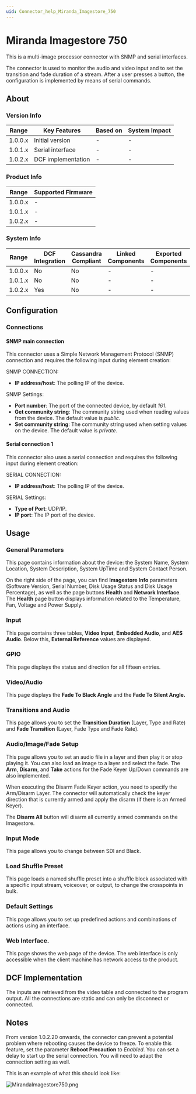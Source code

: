 ```yaml
---
uid: Connector_help_Miranda_Imagestore_750
---
```


# Miranda Imagestore 750

This is a multi-image processor connector with SNMP and serial interfaces.

The connector is used to monitor the audio and video input and to set the transition and fade duration of a stream. After a user presses a button, the configuration is implemented by means of serial commands.

## About

### Version Info

| **Range** | **Key Features**   | **Based on** | **System Impact** |
|-----------|--------------------|--------------|-------------------|
| 1.0.0.x   | Initial version    | \-           | \-                |
| 1.0.1.x   | Serial interface   | \-           | \-                |
| 1.0.2.x   | DCF implementation | \-           | \-                |

### Product Info

| Range     | Supported Firmware     |
|-----------|------------------------|
| 1.0.0.x   | \-                     |
| 1.0.1.x   | \-                     |
| 1.0.2.x   | \-                     |

### System Info

| Range     | DCF Integration     | Cassandra Compliant     | Linked Components     | Exported Components     |
|-----------|---------------------|-------------------------|-----------------------|-------------------------|
| 1.0.0.x   | No                  | No                      | \-                    | \-                      |
| 1.0.1.x   | No                  | No                      | \-                    | \-                      |
| 1.0.2.x   | Yes                 | No                      | \-                    | \-                      |

## Configuration

### Connections

#### SNMP main connection

This connector uses a Simple Network Management Protocol (SNMP) connection and requires the following input during element creation:

SNMP CONNECTION:

- **IP address/host**: The polling IP of the device.

SNMP Settings:

- **Port number**: The port of the connected device, by default *161*.
- **Get community string**: The community string used when reading values from the device. The default value is *public*.
- **Set community string**: The community string used when setting values on the device. The default value is *private*.

#### Serial connection 1

This connector also uses a serial connection and requires the following input during element creation:

SERIAL CONNECTION:

- **IP address/host**: The polling IP of the device.

SERIAL Settings:

- **Type of Port**: UDP/IP.
- **IP port**: The IP port of the device.

## Usage

### General Parameters

This page contains information about the device: the System Name, System Location, System Description, System UpTime and System Contact Person.

On the right side of the page, you can find **Imagestore Info** parameters (Software Version, Serial Number, Disk Usage Status and Disk Usage Percentage), as well as the page buttons **Health** and **Network Interface**. The **Health** page button displays information related to the Temperature, Fan, Voltage and Power Supply.

### Input

This page contains three tables, **Video Input**, **Embedded Audio**, and **AES Audio**. Below this, **External Reference** values are displayed.

### GPIO

This page displays the status and direction for all fifteen entries.

### Video/Audio

This page displays the **Fade To Black Angle** and the **Fade To Silent Angle.**

### Transitions and Audio

This page allows you to set the **Transition Duration** (Layer, Type and Rate) and **Fade Transition** (Layer, Fade Type and Fade Rate).

### Audio/Image/Fade Setup

This page allows you to set an audio file in a layer and then play it or stop playing it. You can also load an image to a layer and select the fade. The **Arm**, **Disarm**, and **Take** actions for the Fade Keyer Up/Down commands are also implemented.

When executing the Disarm Fade Keyer action, you need to specify the Arm/Disarm Layer. The connector will automatically check the keyer direction that is currently armed and apply the disarm (if there is an Armed Keyer).

The **Disarm All** button will disarm all currently armed commands on the Imagestore.

### Input Mode

This page allows you to change between SDI and Black.

### Load Shuffle Preset

This page loads a named shuffle preset into a shuffle block associated with a specific input stream, voiceover, or output, to change the crosspoints in bulk.

### Default Settings

This page allows you to set up predefined actions and combinations of actions using an interface.

### Web Interface.

This page shows the web page of the device. The web interface is only accessible when the client machine has network access to the product.

## DCF Implementation

The inputs are retrieved from the video table and connected to the program output. All the connections are static and can only be disconnect or connected.

## Notes

From version 1.0.2.20 onwards, the connector can prevent a potential problem where rebooting causes the device to freeze. To enable this feature, set the parameter **Reboot Precaution** to *Enabled*. You can set a delay to start up the serial connection. You will need to adapt the connection setting as well.

This is an example of what this should look like:

![MirandaImagestore750.png](~/connector/images/Miranda_Imagestore_750_MirandaImagestore750.png)
